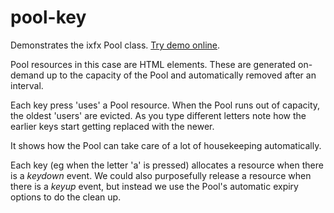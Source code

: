 # pool-key

Demonstrates the ixfx Pool class. [Try demo online](https://clinth.github.io/ixfx-demos/data/pool-key/).

Pool resources in this case are HTML elements. These are generated on-demand up to the capacity of the Pool and automatically removed after an interval.

Each key press 'uses' a Pool resource. When the Pool runs out of capacity, the oldest 'users' are evicted. As you type different letters note how the earlier keys start getting replaced with the newer.

It shows how the Pool can take care of a lot of housekeeping automatically.

Each key (eg when the letter 'a' is pressed) allocates a resource when there is a _keydown_ event. We could also purposefully release a resource when there is a _keyup_ event, but instead we use the Pool's automatic expiry options to do the clean up.